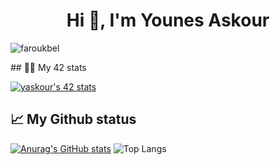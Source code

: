 <h1 align="center">Hi 👋, I'm Younes Askour</h1>
<p align="left"> <img src="https://komarev.com/ghpvc/?username=Y-askourl&label=Profile%20views&color=0e75b6&style=flat" alt="faroukbel" /> </p>
## 👨‍💻 My 42 stats

[![yaskour's 42 stats](https://badge.mediaplus.ma/kettlebells/yaskour)](https://github.com/oakoudad/badge42)


## 📈 My Github status
[![Anurag's GitHub stats](https://github-readme-stats.vercel.app/api?username=Y-askour&theme=radical)](https://github.com/anuraghazra/github-readme-stats)
![Top Langs](https://github-readme-stats.vercel.app/api/top-langs/?username=Y-askour&layout=compact&theme=radical)
